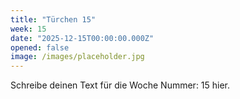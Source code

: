 ```yaml
---
title: "Türchen 15"
week: 15
date: "2025-12-15T00:00:00.000Z"
opened: false
image: /images/placeholder.jpg
---
```


Schreibe deinen Text für die Woche Nummer: 15 hier.
